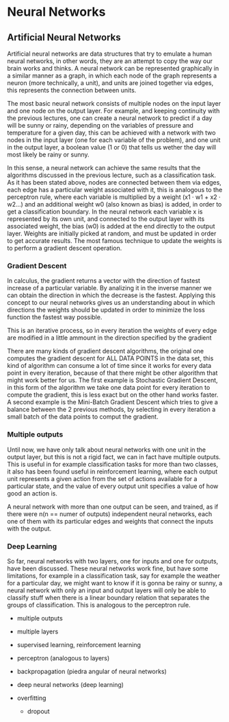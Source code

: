 # Neural Networks

## Artificial Neural Networks
Artificial neural networks are data structures that try to emulate a human
neural networks, in other words, they are an attempt to copy the way our brain
works and thinks. A neural network can be represented graphically in a similar
manner as a graph, in which each node of the graph represents a neuron (more
technically, a unit), and units are joined together via edges, this represents
the connection between units.

The most basic neural network consists of multiple nodes on the input layer and
one node on the output layer. For example, and keeping continuity with the
previous lectures, one can create a neural network to predict if a day will be
sunny or rainy, depending on the variables of pressure and temperature for a
given day, this can be achieved with a network with two nodes in the input
layer (one for each variable of the problem), and one unit in the output layer,
a boolean value (1 or 0) that tells us wether the day will most likely be rainy
or sunny.

In this sense, a neural network can achieve the same results that the
algorithms discussed in the previous lecture, such as a classification task. As
it has been stated above, nodes are connected between them via edges, each edge
has a particular weight associated with it, this is analogous to the perceptron
rule, where each variable is multiplied by a weight (x1 · w1 + x2 · w2...) and
an additional weight w0 (also known as bias) is added, in order to get a
classification boundary. In the neural network each variable x is represented
by its own unit, and connected to the output layer with its associated weight,
the bias (w0) is added at the end directly to the output layer. Weights are
initially picked at random, and must be updated in order to get accurate
results. The most famous technique to update the weights is to perform a
gradient descent operation.

### Gradient Descent
In calculus, the gradient returns a vector with the direction of fastest
increase of a particular variable. By analizing it in the inverse manner we can
obtain the direction in which the decrease is the fastest. Applying this
concept to our neural networks gives us an understanding about in which
directions the weights should be updated in order to minimize the loss function
the fastest way possible.

This is an iterative process, so in every iteration the weights of every edge
are modified in a little ammount in the direction specified by the gradient

There are many kinds of gradient descent algorithms, the original one computes
the gradient descent for ALL DATA POINTS in the data set, this kind of
algorithm can consume a lot of time since it works for every data point in
every iteration, because of that there might be other algorithm that might work
better for us. The first example is Stochastic Gradient Descent, in this form
of the algorithm we take one data point for every iteration to compute the
gradient, this is less exact but on the other hand works faster. A second
example is the Mini-Batch Gradient Descent which tries to give a balance
between the 2 previous methods, by selecting in every iteration a small batch
of the data points to comput the gradient.

### Multiple outputs
Until now, we have only talk about neural networks with one unit in the output
layer, but this is not a rigid fact, we can in fact have multiple outputs. This
is useful in for example classification tasks for more than two classes, it
also has been found useful in reinforcement learning, where each output unit
represents a given action from the set of actions available for a particular
state, and the value of every output unit specifies a value of how good an
action is.

A neural network with more than one output can be seen, and trained, as if
there were n(n == numer of outputs) independent neural networks, each one of
them with its particular edges and weights that connect the inputs with the
output.

### Deep Learning
So far, neural networks with two layers, one for inputs and one for outputs,
have been discussed. These neural networks work fine, but have some
limitations, for example in a classification task, say for example the weather
for a particular day, we might want to know if it is gonna be rainy or sunny, 
a neural network with only an input and output layers will only be able to
classify stuff when there is a linear boundary relation that separates the
groups of classification. This is analogous to the perceptron rule.
- multiple outputs
- multiple layers

- supervised learning, reinforcement learning
- perceptron (analogous to layers)

- backpropagation (piedra angular of neural networks)
- deep neural networks (deep learning)
- overfitting
    - dropout

